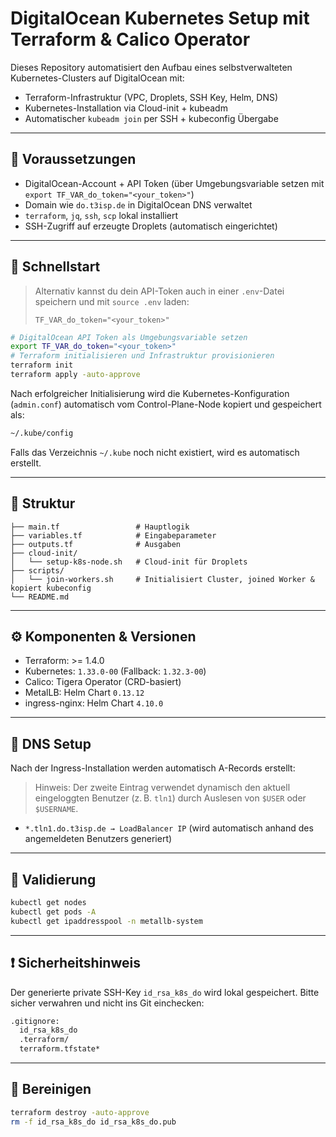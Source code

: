 # DigitalOcean Kubernetes Setup mit Terraform & Calico Operator

Dieses Repository automatisiert den Aufbau eines selbstverwalteten Kubernetes-Clusters auf DigitalOcean mit:

- Terraform-Infrastruktur (VPC, Droplets, SSH Key, Helm, DNS)
- Kubernetes-Installation via Cloud-init + kubeadm
- Automatischer `kubeadm join` per SSH + kubeconfig Übergabe

---

## 🧰 Voraussetzungen

- DigitalOcean-Account + API Token (über Umgebungsvariable setzen mit `export TF_VAR_do_token="<your_token>"`)
- Domain wie `do.t3isp.de` in DigitalOcean DNS verwaltet
- `terraform`, `jq`, `ssh`, `scp` lokal installiert
- SSH-Zugriff auf erzeugte Droplets (automatisch eingerichtet)

---

## 🚀 Schnellstart

> Alternativ kannst du dein API-Token auch in einer `.env`-Datei speichern und mit `source .env` laden:
>
> ```env
> TF_VAR_do_token="<your_token>"
> ```

```bash
# DigitalOcean API Token als Umgebungsvariable setzen
export TF_VAR_do_token="<your_token>"
# Terraform initialisieren und Infrastruktur provisionieren
terraform init
terraform apply -auto-approve
```

Nach erfolgreicher Initialisierung wird die Kubernetes-Konfiguration (`admin.conf`) automatisch vom Control-Plane-Node kopiert und gespeichert als:

```bash
~/.kube/config
```

Falls das Verzeichnis `~/.kube` noch nicht existiert, wird es automatisch erstellt.

---

## 📁 Struktur

```
├── main.tf                 # Hauptlogik
├── variables.tf            # Eingabeparameter
├── outputs.tf              # Ausgaben
├── cloud-init/
│   └── setup-k8s-node.sh   # Cloud-init für Droplets
├── scripts/
│   └── join-workers.sh     # Initialisiert Cluster, joined Worker & kopiert kubeconfig
└── README.md
```

---

## ⚙️ Komponenten & Versionen

- Terraform: >= 1.4.0
- Kubernetes: `1.33.0-00` (Fallback: `1.32.3-00`)
- Calico: Tigera Operator (CRD-basiert)
- MetalLB: Helm Chart `0.13.12`
- ingress-nginx: Helm Chart `4.10.0`

---

## 📡 DNS Setup

Nach der Ingress-Installation werden automatisch A-Records erstellt:

> Hinweis: Der zweite Eintrag verwendet dynamisch den aktuell eingeloggten Benutzer (z. B. `tln1`) durch Auslesen von `$USER` oder `$USERNAME`.

- `*.tln1.do.t3isp.de → LoadBalancer IP` (wird automatisch anhand des angemeldeten Benutzers generiert)

---

## 🧪 Validierung

```bash
kubectl get nodes
kubectl get pods -A
kubectl get ipaddresspool -n metallb-system
```

---

## ❗ Sicherheitshinweis

Der generierte private SSH-Key `id_rsa_k8s_do` wird lokal gespeichert. Bitte sicher verwahren und nicht ins Git einchecken:

```bash
.gitignore:
  id_rsa_k8s_do
  .terraform/
  terraform.tfstate*
```

---

## 🧼 Bereinigen

```bash
terraform destroy -auto-approve
rm -f id_rsa_k8s_do id_rsa_k8s_do.pub


